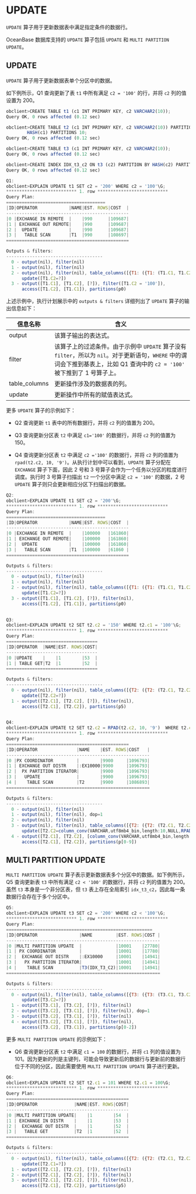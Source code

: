 UPDATE
===========================

`UPDATE` 算子用于更新数据表中满足指定条件的数据行。

OceanBase 数据库支持的 `UPDATE` 算子包括 `UPDATE` 和 `MULTI PARTITION UPDATE`。

UPDATE
---------------------------

`UPDATE` 算子用于更新数据表单个分区中的数据。

如下例所示，Q1 查询更新了表 `t1` 中所有满足 `c2 = '100'` 的行，并将 `c2` 列的值设置为 200。

```javascript
obclient>CREATE TABLE t1 (c1 INT PRIMARY KEY, c2 VARCHAR2(10));
Query OK, 0 rows affected (0.12 sec)

obclient>CREATE TABLE t2 (c1 INT PRIMARY KEY, c2 VARCHAR2(10)) PARTITION BY 
        HASH(c1) PARTITIONS 10;
Query OK, 0 rows affected (0.12 sec)

obclient>CREATE TABLE t3 (c1 INT PRIMARY KEY, c2 VARCHAR2(10));
Query OK, 0 rows affected (0.12 sec)

obclient>CREATE INDEX IDX_t3_c2 ON t3 (c2) PARTITION BY HASH(c2) PARTITIONS 3;
Query OK, 0 rows affected (0.12 sec)

Q1: 
obclient>EXPLAIN UPDATE t1 SET c2 = '200' WHERE c2 = '100'\G;
*************************** 1. row ***************************
Query Plan:
======================================
|ID|OPERATOR            |NAME|EST. ROWS|COST  |
-----------------------------------------------
|0 |EXCHANGE IN REMOTE  |    |990      |109687|
|1 | EXCHANGE OUT REMOTE|    |990      |109687|
|2 |  UPDATE            |    |990      |109687|
|3 |   TABLE SCAN       |T1  |990      |108697|
===============================================

Outputs & filters:
-------------------------------------
  0 - output(nil), filter(nil)
  1 - output(nil), filter(nil)
  2 - output(nil), filter(nil), table_columns([{T1: ({T1: (T1.C1, T1.C2)})}]),
      update([T1.C2=?])
  3 - output([T1.C1], [T1.C2], [?]), filter([T1.C2 = '100']),
      access([T1.C2], [T1.C1]), partitions(p0)
```

上述示例中，执行计划展示中的 `outputs & filters` 详细列出了 `UPDATE` 算子的输出信息如下：

|   **信息名称**    |                                                      **含义**                                                       |
|---------------|-------------------------------------------------------------------------------------------------------------------|
| output        | 该算子输出的表达式。                                                                                                        |
| filter        | 该算子上的过滤条件。由于示例中 `UPDATE` 算子没有 `filter`，所以为 `nil`。对于更新语句，`WHERE` 中的谓词会下推到基表上，比如 Q1 查询中的 `c2 = '100'` 被下推到了 1 号算子上。 |
| table_columns | 更新操作涉及的数据表的列。                                                                                                     |
| update        | 更新操作中所有的赋值表达式。                                                                                                    |

更多 `UPDATE` 算子的示例如下：

* Q2 查询更新 `t1` 表中的所有数据行，并将 `c2` 列的值置为 200。

* Q3 查询更新分区表 `t2` 中满足 `c1='100'` 的数据行，并将 `c2` 列的值置为 150。

* Q4 查询更新分区表 `t2` 中满足 `c2 ='100'` 的数据行，并将 `c2` 列的值置为 `rpad(t2.c2, 10, '9')`。从执行计划中可以看到，`UPDATE` 算子分配在 `EXCHANGE` 算子下面，因此 2 号和 3 号算子会作为一个任务以分区的粒度进行调度。执行时 3 号算子扫描出 `t2` 一个分区中满足 `c2 = '100'` 的数据，2 号 `UPDATE` 算子则只会更新相应分区下扫描出的数据。

```javascript
Q2: 
obclient>EXPLAIN UPDATE t1 SET c2 = '200'\G;
*************************** 1. row ***************************
Query Plan:
======================================
|ID|OPERATOR            |NAME|EST. ROWS|COST  |
-----------------------------------------------
|0 |EXCHANGE IN REMOTE  |    |100000   |161860|
|1 | EXCHANGE OUT REMOTE|    |100000   |161860|
|2 |  UPDATE            |    |100000   |161860|
|3 |   TABLE SCAN       |T1  |100000   |61860 |
===============================================

Outputs & filters:
-------------------------------------
  0 - output(nil), filter(nil)
  1 - output(nil), filter(nil)
  2 - output(nil), filter(nil), table_columns([{T1: ({T1: (T1.C1, T1.C2)})}]),
      update([T1.C2=?])
  3 - output([T1.C1], [T1.C2], [?]), filter(nil),
      access([T1.C2], [T1.C1]), partitions(p0)

     
Q3: 
obclient>EXPLAIN UPDATE t2 SET t2.c2 = '150' WHERE t2.c1 = '100'\G;
*************************** 1. row ***************************
Query Plan:
===================================
|ID|OPERATOR  |NAME|EST. ROWS|COST|
-----------------------------------
|0 |UPDATE    |    |1        |53  |
|1 | TABLE GET|T2  |1        |52  |
===================================

Outputs & filters:
-------------------------------------
  0 - output(nil), filter(nil), table_columns([{T2: ({T2: (T2.C1, T2.C2)})}]),
      update([T2.C2=?])
  1 - output([T2.C1], [T2.C2], [?]), filter(nil),
      access([T2.C1], [T2.C2]), partitions(p5)
      

Q4: 
obclient>EXPLAIN UPDATE t2 SET t2.c2 = RPAD(t2.c2, 10, '9')  WHERE t2.c2 = '100'\G;
*************************** 1. row ***************************
Query Plan:
===============================================
|ID|OPERATOR               |NAME    |EST. ROWS|COST   |
-------------------------------------------------------
|0 |PX COORDINATOR         |        |9900     |1096793|
|1 | EXCHANGE OUT DISTR    |:EX10000|9900     |1096793|
|2 |  PX PARTITION ITERATOR|        |9900     |1096793|
|3 |   UPDATE              |        |9900     |1096793|
|4 |    TABLE SCAN         |T2      |9900     |1086893|
=======================================================

Outputs & filters:
-------------------------------------
  0 - output(nil), filter(nil)
  1 - output(nil), filter(nil), dop=1
  2 - output(nil), filter(nil)
  3 - output(nil), filter(nil), table_columns([{T2: ({T2: (T2.C1, T2.C2)})}]),
      update([T2.C2=column_conv(VARCHAR,utf8mb4_bin,length:10,NULL,RPAD(T2.C2, 10, ?))])
  4 - output([T2.C1], [T2.C2], [column_conv(VARCHAR,utf8mb4_bin,length:10,NULL,RPAD(T2.C2, 10, ?))]), filter([T2.C2 = '100']),
      access([T2.C1], [T2.C2]), partitions(p[0-9])
```

MULTI PARTITION UPDATE
-------------------------------------------

`MULTI PARTITION UPDATE` 算子表示更新数据表多个分区中的数据。如下例所示，Q5 查询更新表 `t3` 中所有满足 `c2 < '100'` 的数据行，并将 `c2` 列的值置为 200。虽然 `t3` 本身是一个非分区表，但 `t3` 表上存在全局索引 `idx_t3_c2`，因此每一条数据行会存在于多个分区中。

```javascript
Q5: 
obclient>EXPLAIN UPDATE t3 SET c2 = '200' WHERE c2 < '100'\G;
*************************** 1. row ***************************
Query Plan:
========================================================
|ID|OPERATOR                |NAME         |EST. ROWS|COST |
-----------------------------------------------------------
|0 |MULTI PARTITION UPDATE  |             |10001    |27780|
|1 | PX COORDINATOR         |             |10001    |17780|
|2 |  EXCHANGE OUT DISTR    |:EX10000     |10001    |14941|
|3 |   PX PARTITION ITERATOR|             |10001    |14941|
|4 |    TABLE SCAN          |T3(IDX_T3_C2)|10001    |14941|
===========================================================

Outputs & filters:
-------------------------------------
  0 - output(nil), filter(nil), table_columns([{T3: ({T3: (T3.C1, T3.C2)}, {IDX_T3_C2: (T3.C2, T3.C1)})}]),
      update([T3.C2=?])
  1 - output([T3.C1], [T3.C2], [?]), filter(nil)
  2 - output([T3.C2], [T3.C1], [?]), filter(nil), dop=1
  3 - output([T3.C2], [T3.C1], [?]), filter(nil)
  4 - output([T3.C2], [T3.C1], [?]), filter(nil),
      access([T3.C2], [T3.C1]), partitions(p[0-2])
```

更多 `MULTI PARTITION UPDATE` 的示例如下：

* Q6 查询更新分区表 `t2` 中满足 `c1 = 100` 的数据行，并将 `c1` 列的值设置为 101。因为更新的列是主键列，可能会导致更新后的数据行与更新前的数据行位于不同的分区，因此需要使用 `MULTI PARTITION UPDATE` 算子进行更新。

```javascript
Q6: 
obclient>EXPLAIN UPDATE t2 SET t2.c1 = 101 WHERE t2.c1 = 100\G;
*************************** 1. row ***************************
Query Plan:
===============================================
|ID|OPERATOR              |NAME|EST. ROWS|COST|
-----------------------------------------------
|0 |MULTI PARTITION UPDATE|    |1        |54  |
|1 | EXCHANGE IN DISTR    |    |1        |53  |
|2 |  EXCHANGE OUT DISTR  |    |1        |52  |
|3 |   TABLE GET          |T2  |1        |52  |
===============================================

Outputs & filters:
-------------------------------------
  0 - output(nil), filter(nil), table_columns([{T2: ({T2: (T2.C1, T2.C2)})}]),
      update([T2.C1=?])
  1 - output([T2.C1], [T2.C2], [?]), filter(nil)
  2 - output([T2.C1], [T2.C2], [?]), filter(nil)
  3 - output([T2.C1], [T2.C2], [?]), filter(nil),
      access([T2.C1], [T2.C2]), partitions(p5)
```
